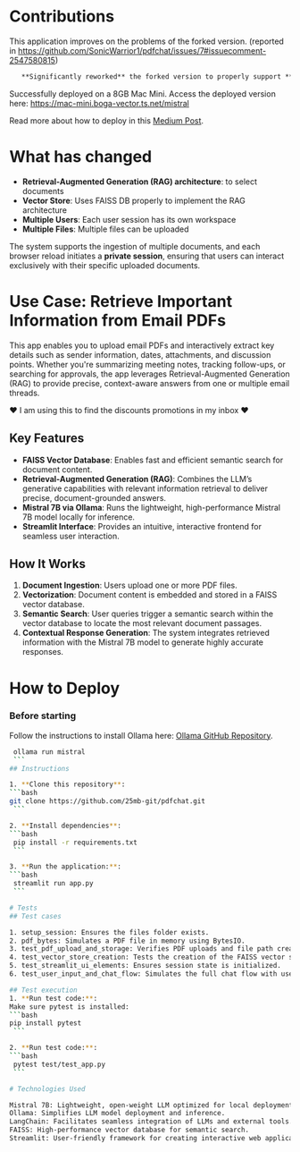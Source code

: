 # Contributions
This application improves on the problems of the forked version.
(reported in https://github.com/SonicWarrior1/pdfchat/issues/7#issuecomment-2547580815)

 ```markdown
    **Significantly reworked** the forked version to properly support **Retrieval-Augmented Generation (RAG)**.
 ```

Successfully deployed on a 8GB Mac Mini. Access the deployed version here: https://mac-mini.boga-vector.ts.net/mistral

Read more about how to deploy in this [Medium Post](https://medium.com/@25mb.git/deploying-mistral-7b-on-a-budget-friendly-mac-mini-with-reverse-proxy-using-tailserver-6bae3cb69365).


# What has changed
- **Retrieval-Augmented Generation (RAG) architecture**: to select documents
- **Vector Store**: Uses FAISS DB properly to implement the RAG architecture 
- **Multiple Users**: Each user session has its own workspace
- **Multiple Files**: Multiple files can be uploaded

The system supports the ingestion of multiple documents, and each browser reload initiates a **private session**, ensuring that users can interact exclusively with their specific uploaded documents.

# Use Case: Retrieve Important Information from Email PDFs
This app enables you to upload email PDFs and interactively extract key details such as sender information, dates, attachments, and discussion points. Whether you're summarizing meeting notes, tracking follow-ups, or searching for approvals, the app leverages Retrieval-Augmented Generation (RAG) to provide precise, context-aware answers from one or multiple email threads. 

❤️ I am using this to find the discounts promotions in my inbox ❤️ 

## Key Features
- **FAISS Vector Database**: Enables fast and efficient semantic search for document content.  
- **Retrieval-Augmented Generation (RAG)**: Combines the LLM’s generative capabilities with relevant information retrieval to deliver precise, document-grounded answers.  
- **Mistral 7B via Ollama**: Runs the lightweight, high-performance Mistral 7B model locally for inference.  
- **Streamlit Interface**: Provides an intuitive, interactive frontend for seamless user interaction.  

## How It Works
1. **Document Ingestion**: Users upload one or more PDF files.  
2. **Vectorization**: Document content is embedded and stored in a FAISS vector database.  
3. **Semantic Search**: User queries trigger a semantic search within the vector database to locate the most relevant document passages.  
4. **Contextual Response Generation**: The system integrates retrieved information with the Mistral 7B model to generate highly accurate responses.  

# How to Deploy

### Before starting
Follow the instructions to install Ollama here: [Ollama GitHub Repository](https://github.com/ollama/ollama).
   ```bash
    ollama run mistral
    ```
## Instructions

1. **Clone this repository**:  
   ```bash
   git clone https://github.com/25mb-git/pdfchat.git
    ```

2. **Install dependencies**:
   ```bash
    pip install -r requirements.txt
    ```

3. **Run the application:**:
   ```bash
    streamlit run app.py
    ```

# Tests
## Test cases

1. setup_session: Ensures the files folder exists.
2. pdf_bytes: Simulates a PDF file in memory using BytesIO.
3. test_pdf_upload_and_storage: Verifies PDF uploads and file path creation.
4. test_vector_store_creation: Tests the creation of the FAISS vector store with dummy PDFs.
5. test_streamlit_ui_elements: Ensures session state is initialized.
6. test_user_input_and_chat_flow: Simulates the full chat flow with user input and assistant responses.

## Test execution
1. **Run test code:**:
Make sure pytest is installed:
   ```bash
   pip install pytest
    ```

2. **Run test code:**:
   ```bash
    pytest test/test_app.py
    ```

# Technologies Used

Mistral 7B: Lightweight, open-weight LLM optimized for local deployment.
Ollama: Simplifies LLM model deployment and inference.
LangChain: Facilitates seamless integration of LLMs and external tools.
FAISS: High-performance vector database for semantic search.
Streamlit: User-friendly framework for creating interactive web applications.

